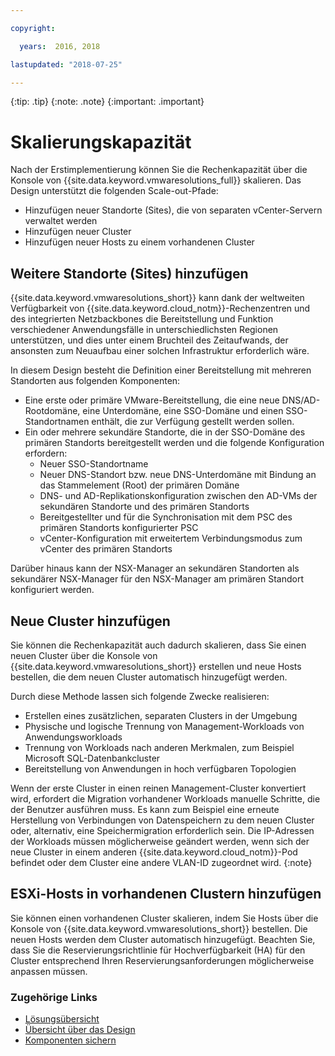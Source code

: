 ```yaml
---

copyright:

  years:  2016, 2018

lastupdated: "2018-07-25"

---
```


{:tip: .tip}
{:note: .note}
{:important: .important}

# Skalierungskapazität

Nach der Erstimplementierung können Sie die Rechenkapazität über die Konsole von {{site.data.keyword.vmwaresolutions_full}} skalieren. Das Design unterstützt die folgenden Scale-out-Pfade:
* Hinzufügen neuer Standorte (Sites), die von separaten vCenter-Servern verwaltet werden
* Hinzufügen neuer Cluster
* Hinzufügen neuer Hosts zu einem vorhandenen Cluster

## Weitere Standorte (Sites) hinzufügen

{{site.data.keyword.vmwaresolutions_short}} kann dank der weltweiten Verfügbarkeit von {{site.data.keyword.cloud_notm}}-Rechenzentren und des integrierten Netzbackbones die Bereitstellung und Funktion verschiedener Anwendungsfälle in unterschiedlichsten Regionen unterstützen, und dies unter einem Bruchteil des Zeitaufwands, der ansonsten zum Neuaufbau einer solchen Infrastruktur erforderlich wäre.

In diesem Design besteht die Definition einer Bereitstellung mit mehreren Standorten aus folgenden Komponenten:
* Eine erste oder primäre VMware-Bereitstellung, die eine neue DNS/AD-Rootdomäne, eine Unterdomäne, eine SSO-Domäne und einen SSO-Standortnamen enthält, die zur Verfügung gestellt werden sollen.
* Ein oder mehrere sekundäre Standorte, die in der SSO-Domäne des primären Standorts bereitgestellt werden und die folgende Konfiguration erfordern:
   * Neuer SSO-Standortname
   * Neuer DNS-Standort bzw. neue DNS-Unterdomäne mit Bindung an das Stammelement (Root) der primären Domäne
   * DNS- und AD-Replikationskonfiguration zwischen den AD-VMs der sekundären Standorte und des primären Standorts
   * Bereitgestellter und für die Synchronisation mit dem PSC des primären Standorts konfigurierter PSC
   * vCenter-Konfiguration mit erweitertem Verbindungsmodus zum vCenter des primären Standorts

Darüber hinaus kann der NSX-Manager an sekundären Standorten als sekundärer NSX-Manager für den NSX-Manager am primären Standort konfiguriert werden.

## Neue Cluster hinzufügen

Sie können die Rechenkapazität auch dadurch skalieren, dass Sie einen neuen Cluster über die Konsole von {{site.data.keyword.vmwaresolutions_short}} erstellen und neue Hosts bestellen, die dem neuen Cluster automatisch hinzugefügt werden.

Durch diese Methode lassen sich folgende Zwecke realisieren:
* Erstellen eines zusätzlichen, separaten Clusters in der Umgebung
* Physische und logische Trennung von Management-Workloads von Anwendungsworkloads
* Trennung von Workloads nach anderen Merkmalen, zum Beispiel Microsoft SQL-Datenbankcluster
* Bereitstellung von Anwendungen in hoch verfügbaren Topologien

Wenn der erste Cluster in einen reinen Management-Cluster konvertiert wird, erfordert die Migration vorhandener Workloads manuelle Schritte, die der Benutzer ausführen muss. Es kann zum Beispiel eine erneute Herstellung von Verbindungen von Datenspeichern zu dem neuen Cluster oder, alternativ, eine Speichermigration erforderlich sein. Die IP-Adressen der Workloads müssen möglicherweise geändert werden, wenn sich der neue Cluster in einem anderen {{site.data.keyword.cloud_notm}}-Pod befindet oder dem Cluster eine andere VLAN-ID zugeordnet wird.
{:note}

## ESXi-Hosts in vorhandenen Clustern hinzufügen

Sie können einen vorhandenen Cluster skalieren, indem Sie Hosts über die Konsole von {{site.data.keyword.vmwaresolutions_short}} bestellen.  Die neuen Hosts werden dem Cluster automatisch hinzugefügt. Beachten Sie, dass Sie die Reservierungsrichtlinie für Hochverfügbarkeit (HA) für den Cluster entsprechend Ihren Reservierungsanforderungen möglicherweise anpassen müssen.

### Zugehörige Links

* [Lösungsübersicht](solution_overview.html)
* [Übersicht über das Design](design_overview.html)
* [Komponenten sichern](solution_backingup.html)
